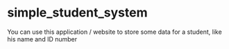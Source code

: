 # simple_student_system
You can use this application / website to store some data for a student, like his name and ID number
